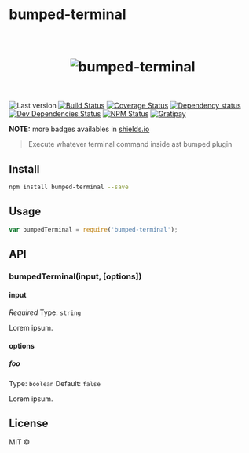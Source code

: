 # bumped-terminal

<h1 align="center">
  <br>
  <img src="" alt="bumped-terminal">
  <br>
  <br>
</h1>

![Last version](https://img.shields.io/github/tag/bumped/bumped-terminal.svg?style=flat-square)
[![Build Status](http://img.shields.io/travis/bumped/bumped-terminal/master.svg?style=flat-square)](https://travis-ci.org/bumped/bumped-terminal)
[![Coverage Status](http://img.shields.io/coveralls/bumped/bumped-terminal/master.svg?style=flat-square)](https://coveralls.io/r/bumped/bumped-terminal?branch=master)
[![Dependency status](http://img.shields.io/david/bumped/bumped-terminal.svg?style=flat-square)](https://david-dm.org/bumped/bumped-terminal)
[![Dev Dependencies Status](http://img.shields.io/david/dev/bumped/bumped-terminal.svg?style=flat-square)](https://david-dm.org/bumped/bumped-terminal#info=devDependencies)
[![NPM Status](http://img.shields.io/npm/dm/bumped-terminal.svg?style=flat-square)](https://www.npmjs.org/package/bumped-terminal)
[![Gratipay](https://img.shields.io/gratipay/bumped.svg?style=flat-square)](https://gratipay.com/~bumped/)

**NOTE:** more badges availables in [shields.io](http://shields.io/)

> Execute whatever terminal command inside ast bumped plugin

## Install

```bash
npm install bumped-terminal --save
```

## Usage

```js
var bumpedTerminal = require('bumped-terminal');
```

## API

### bumpedTerminal(input, [options])

#### input

*Required*
Type: `string`

Lorem ipsum.

#### options

##### foo

Type: `boolean`
Default: `false`

Lorem ipsum.

## License

MIT © []()
